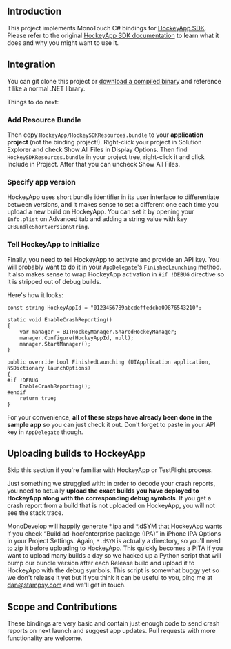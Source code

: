 ## Introduction

This project implements MonoTouch C# bindings for [HockeyApp SDK](https://github.com/bitstadium/HockeySDK-iOS). Please refer to the original [HockeyApp SDK documentation](https://github.com/bitstadium/HockeySDK-iOS#introduction) to learn what it does and why you might want to use it.

## Integration

You can git clone this project or [download a compiled binary](https://github.com/downloads/stampsy/hockeyapp-monotouch/hockeyapp-monotouch.zip) and reference it like a normal .NET library.

Things to do next:

### Add Resource Bundle

Then copy `HockeyApp/HockeySDKResources.bundle` to your **application project** (not the binding project!). Right-click your project in Solution Explorer and check Show All Files in Display Options. Then find `HockeySDKResources.bundle` in your project tree, right-click it and click Include in Project. After that you can uncheck Show All Files.

### Specify app version

HockeyApp uses short bundle identifier in its user interface to differentiate between versions, and it makes sense to set a different one each time you upload a new build on HockeyApp. You can set it by opening your `Info.plist` on Advanced tab and adding a string value with key `CFBundleShortVersionString`.

### Tell HockeyApp to initialize

Finally, you need to tell HockeyApp to activate and provide an API key. You will probably want to do it in your `AppDelegate`'s  `FinishedLaunching` method. It also makes sense to wrap HockeyApp activation in `#if !DEBUG` directive so it is stripped out of debug builds.

Here's how it looks:

    const string HockeyAppId = "0123456789abcdeffedcba09876543210";

    static void EnableCrashReporting()
    {
        var manager = BITHockeyManager.SharedHockeyManager;
        manager.Configure(HockeyAppId, null);
        manager.StartManager();
    }

    public override bool FinishedLaunching (UIApplication application, NSDictionary launchOptions)
    {
    #if !DEBUG
        EnableCrashReporting();
    #endif
        return true;
    }       

For your convenience, **all of these steps have already been done in the sample app** so you can just check it out. Don't forget to paste in your API key in `AppDelegate` though.

## Uploading builds to HockeyApp

Skip this section if you're familiar with HockeyApp or TestFlight process.

Just something we struggled with: in order to decode your crash reports, you need to actually **upload the exact builds you have deployed to HockeyApp along with the corresponding debug symbols**. If you get a crash report from a build that is not uploaded on HockeyApp, you will not see the stack trace.

MonoDevelop will happily generate *.ipa and *.dSYM that HockeyApp wants if you check “Build ad-hoc/enterprise package (IPA)” in iPhone IPA Options in your Project Settings. Again, `*.dSYM` is actually a directory, so you'll need to zip it before uploading to HockeyApp. This quickly becomes a PITA if you want to upload many builds a day so we hacked up a Python script that will bump our bundle version after each Release build and upload it to HockeyApp with the debug symbols. This script is somewhat buggy yet so we don't release it yet but if you think it can be useful to you, ping me at dan@stampsy.com and we'll get in touch.

## Scope and Contributions

These bindings are very basic and contain just enough code to send crash reports on next launch and suggest app updates. Pull requests with more functionality are welcome.
